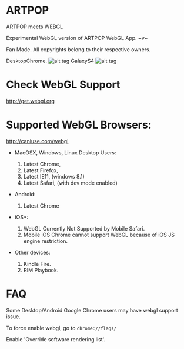 ARTPOP
======
ARTPOP meets WEBGL

Experimental WebGL version of ARTPOP WebGL App. ~v~

Fan Made.
All copyrights belong to their respective owners.

DesktopChrome.
![alt tag](https://raw.githubusercontent.com/wonglok/ARTPOP/master/app/images/supposeToSee.png)
GalaxyS4
![alt tag](https://raw.githubusercontent.com/wonglok/ARTPOP/master/app/images/supposeToSee2.jpg)

Check WebGL Support
=====
http://get.webgl.org


Supported WebGL Browsers:
======
http://caniuse.com/webgl

* MacOSX, Windows, Linux Desktop Users:
	1. Latest Chrome,
	2. Latest Firefox,
	3. Latest IE11, (windows 8.1)
	4. Latest Safari, (with dev mode enabled)

* Android:
	1. Latest Chrome

* iOS*:
	1. WebGL Currently Not Supported by Mobile Safari.
	2. Mobile iOS Chrome cannot support WebGL because of iOS JS engine restriction.

* Other devices:
	1. Kindle Fire.
	2. RIM Playbook.

FAQ
=====
Some Desktop/Android Google Chrome users may have webgl support issue.

To force enable webgl, go to ```chrome://flags/```

Enable 'Override software rendering list'.

























